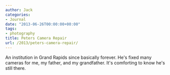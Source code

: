 ```yaml
---
author: Jack
categories:
- Journal
date: "2013-06-26T00:00:00+00:00"
tags:
- photography
title: Peters Camera Repair
url: /2013/peters-camera-repair/
---
```


<div>
  <div>
    <div>
      <div>
        <div>
          <p>
            An institution in Grand Rapids since basically forever. He's fixed many cameras for me, my father, and my grandfather. It's comforting to know he's still there. 
          </p>
        </div>
      </div>
    </div>
  </div>
</div>